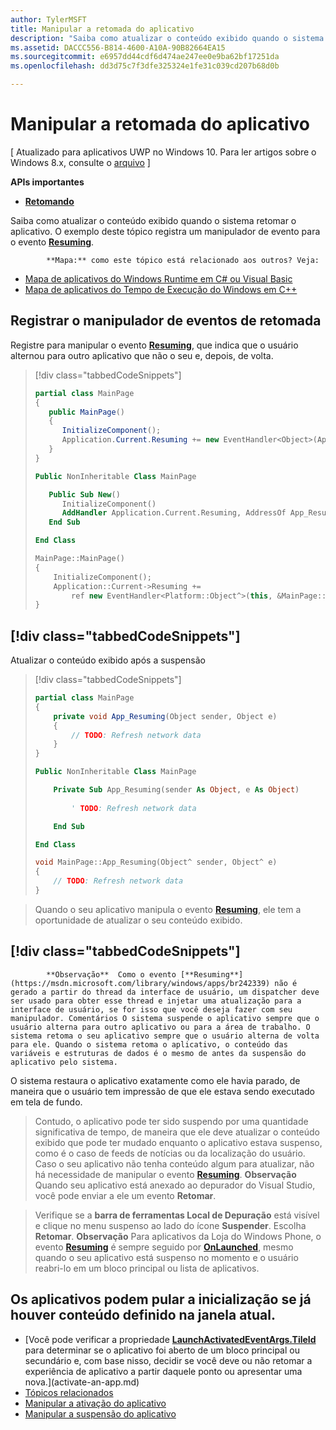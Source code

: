```yaml
---
author: TylerMSFT
title: Manipular a retomada do aplicativo
description: "Saiba como atualizar o conteúdo exibido quando o sistema retomar o aplicativo."
ms.assetid: DACCC556-B814-4600-A10A-90B82664EA15
ms.sourcegitcommit: e6957dd44cdf6d474ae247ee0e9ba62bf17251da
ms.openlocfilehash: dd3d75c7f3dfe325324e1fe31c039cd207b68d0b

---
```


# Manipular a retomada do aplicativo


\[ Atualizado para aplicativos UWP no Windows 10. Para ler artigos sobre o Windows 8.x, consulte o [arquivo](http://go.microsoft.com/fwlink/p/?linkid=619132) \]


**APIs importantes**

-   [**Retomando**](https://msdn.microsoft.com/library/windows/apps/br242339)

Saiba como atualizar o conteúdo exibido quando o sistema retomar o aplicativo. O exemplo deste tópico registra um manipulador de evento para o evento [**Resuming**](https://msdn.microsoft.com/library/windows/apps/br242339).


            **Mapa:** como este tópico está relacionado aos outros? Veja:

-   [Mapa de aplicativos do Windows Runtime em C# ou Visual Basic](https://msdn.microsoft.com/library/windows/apps/br229583)
-   [Mapa de aplicativos do Tempo de Execução do Windows em C++](https://msdn.microsoft.com/library/windows/apps/hh700360)

## Registrar o manipulador de eventos de retomada

Registre para manipular o evento [**Resuming**](https://msdn.microsoft.com/library/windows/apps/br242339), que indica que o usuário alternou para outro aplicativo que não o seu e, depois, de volta.

> [!div class="tabbedCodeSnippets"]
> ```cs
> partial class MainPage
> {
>    public MainPage()
>    {
>       InitializeComponent();
>       Application.Current.Resuming += new EventHandler<Object>(App_Resuming);
>    }
> }
> ```
> ```vb
> Public NonInheritable Class MainPage
>
>    Public Sub New()
>       InitializeComponent()
>       AddHandler Application.Current.Resuming, AddressOf App_Resuming
>    End Sub
>
> End Class
> ```
> ```cpp
> MainPage::MainPage()
> {
>     InitializeComponent();
>     Application::Current->Resuming +=
>         ref new EventHandler<Platform::Object^>(this, &MainPage::App_Resuming);
> }
> ```

## [!div class="tabbedCodeSnippets"]

Atualizar o conteúdo exibido após a suspensão

> [!div class="tabbedCodeSnippets"]
> ```cs
> partial class MainPage
> {
>     private void App_Resuming(Object sender, Object e)
>     {
>         // TODO: Refresh network data
>     }
> }
> ```
> ```vb
> Public NonInheritable Class MainPage
>
>     Private Sub App_Resuming(sender As Object, e As Object)
>  
>         ' TODO: Refresh network data
>
>     End Sub
>
> End Class
> ```
> ```cpp
> void MainPage::App_Resuming(Object^ sender, Object^ e)
> {
>     // TODO: Refresh network data
> }
> ```

> Quando o seu aplicativo manipula o evento [**Resuming**](https://msdn.microsoft.com/library/windows/apps/br242339), ele tem a oportunidade de atualizar o seu conteúdo exibido.

## [!div class="tabbedCodeSnippets"]



            **Observação**  Como o evento [**Resuming**](https://msdn.microsoft.com/library/windows/apps/br242339) não é gerado a partir do thread da interface de usuário, um dispatcher deve ser usado para obter esse thread e injetar uma atualização para a interface de usuário, se for isso que você deseja fazer com seu manipulador. Comentários O sistema suspende o aplicativo sempre que o usuário alterna para outro aplicativo ou para a área de trabalho. O sistema retoma o seu aplicativo sempre que o usuário alterna de volta para ele. Quando o sistema retoma o aplicativo, o conteúdo das variáveis e estruturas de dados é o mesmo de antes da suspensão do aplicativo pelo sistema.

O sistema restaura o aplicativo exatamente como ele havia parado, de maneira que o usuário tem impressão de que ele estava sendo executado em tela de fundo.

> Contudo, o aplicativo pode ter sido suspendo por uma quantidade significativa de tempo, de maneira que ele deve atualizar o conteúdo exibido que pode ter mudado enquanto o aplicativo estava suspenso, como é o caso de feeds de notícias ou da localização do usuário. Caso o seu aplicativo não tenha conteúdo algum para atualizar, não há necessidade de manipular o evento [**Resuming**](https://msdn.microsoft.com/library/windows/apps/br242339). 
            **Observação** Quando seu aplicativo está anexado ao depurador do Visual Studio, você pode enviar a ele um evento **Retomar**.

> Verifique se a **barra de ferramentas Local de Depuração** está visível e clique no menu suspenso ao lado do ícone **Suspender**. Escolha **Retomar**. 
            **Observação**  Para aplicativos da Loja do Windows Phone, o evento [**Resuming**](https://msdn.microsoft.com/library/windows/apps/br242339) é sempre seguido por [**OnLaunched**](https://msdn.microsoft.com/library/windows/apps/br242335), mesmo quando o seu aplicativo está suspenso no momento e o usuário reabri-lo em um bloco principal ou lista de aplicativos.

## Os aplicativos podem pular a inicialização se já houver conteúdo definido na janela atual.

* [Você pode verificar a propriedade [**LaunchActivatedEventArgs.TileId**](https://msdn.microsoft.com/library/windows/apps/br224736) para determinar se o aplicativo foi aberto de um bloco principal ou secundário e, com base nisso, decidir se você deve ou não retomar a experiência de aplicativo a partir daquele ponto ou apresentar uma nova.](activate-an-app.md)
* [Tópicos relacionados](suspend-an-app.md)
* [Manipular a ativação do aplicativo](https://msdn.microsoft.com/library/windows/apps/hh465088)
* [Manipular a suspensão do aplicativo](app-lifecycle.md)



<!--HONumber=Jun16_HO5-->


